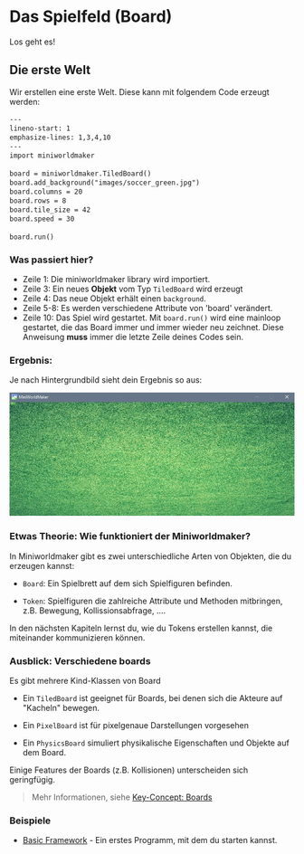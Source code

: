 Das Spielfeld (Board)
=============

Los geht es!

## Die erste Welt

Wir erstellen eine erste Welt. Diese kann mit folgendem Code erzeugt werden:

```{code-block} python
---
lineno-start: 1
emphasize-lines: 1,3,4,10
---
import miniworldmaker

board = miniworldmaker.TiledBoard()
board.add_background("images/soccer_green.jpg")
board.columns = 20
board.rows = 8
board.tile_size = 42
board.speed = 30

board.run()
```

### Was passiert hier?

  * Zeile 1: Die miniworldmaker library wird importiert.
  * Zeile 3: Ein neues **Objekt** vom Typ `TiledBoard` wird erzeugt
  * Zeile 4: Das neue Objekt erhält einen `background`.
  * Zeile 5-8: Es werden verschiedene Attribute von 'board' verändert.
  * Zeile 10: Das Spiel wird gestartet. Mit `board.run()` wird eine mainloop gestartet, die das Board immer und immer wieder neu zeichnet. Diese Anweisung **muss** immer die letzte Zeile deines Codes sein.

### Ergebnis:

Je nach Hintergrundbild sieht dein Ergebnis so aus:

![tiles](../_images/first.jpg)

### Etwas Theorie: Wie funktioniert der Miniworldmaker?

In Miniworldmaker gibt es zwei unterschiedliche Arten von Objekten, die du erzeugen kannst:

  * `Board`: Ein Spielbrett auf dem sich Spielfiguren befinden.
  
  * `Token`: Spielfiguren die zahlreiche Attribute und Methoden mitbringen, z.B. Bewegung,
    Kollissionsabfrage, ....

In den nächsten Kapiteln lernst du, wie du Tokens erstellen kannst, die miteinander kommunizieren können.

### Ausblick: Verschiedene boards

Es gibt mehrere Kind-Klassen von Board

  * Ein `TiledBoard` ist geeignet für Boards, bei denen sich die Akteure auf "Kacheln" bewegen.
  
  * Ein `PixelBoard` ist für pixelgenaue Darstellungen vorgesehen
  
  * Ein `PhysicsBoard` simuliert physikalische Eigenschaften und Objekte auf dem Board.
  
Einige Features der Boards (z.B. Kollisionen) unterscheiden sich geringfügig.

> Mehr Informationen, siehe [Key-Concept: Boards](../key_concepts/boards.md)

### Beispiele

 * [Basic Framework](https://codeberg.org/a_siebel/miniworldmaker/src/branch/main/examples/basics/basicframework_objects.py) - Ein erstes Programm, mit dem du starten kannst.
